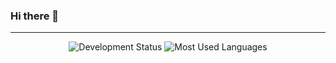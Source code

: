 ### Hi there 👋

---

<div align="center">
  <img alt="Development Status"src="https://github-readme-stats.vercel.app/api?username=jeffrey990219&count_private=true&show_icons=true&include_all_commits=true&theme=dracula" />
  <img alt="Most Used Languages" src="https://github-readme-stats.vercel.app/api/top-langs/?username=jeffrey990219&theme=dracula&layout=compact&card_width=445" />
</div>
